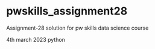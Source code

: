 # pwskills_assignment28
Assignment-28 solution for pw skills data science course

4th march 2023 python
